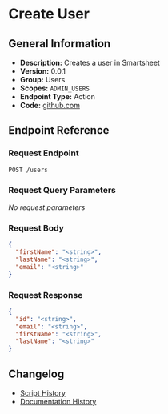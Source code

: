 <!-- BEGIN GENERATED CONTENT -->
# Create User

## General Information

- **Description:** Creates a user in Smartsheet
- **Version:** 0.0.1
- **Group:** Users
- **Scopes:** `ADMIN_USERS`
- **Endpoint Type:** Action
- **Code:** [github.com](https://github.com/NangoHQ/integration-templates/tree/main/integrations/smartsheet/actions/create-user.ts)


## Endpoint Reference

### Request Endpoint

`POST /users`

### Request Query Parameters

_No request parameters_

### Request Body

```json
{
  "firstName": "<string>",
  "lastName": "<string>",
  "email": "<string>"
}
```

### Request Response

```json
{
  "id": "<string>",
  "email": "<string>",
  "firstName": "<string>",
  "lastName": "<string>"
}
```

## Changelog

- [Script History](https://github.com/NangoHQ/integration-templates/commits/main/integrations/smartsheet/actions/create-user.ts)
- [Documentation History](https://github.com/NangoHQ/integration-templates/commits/main/integrations/smartsheet/actions/create-user.md)

<!-- END  GENERATED CONTENT -->

